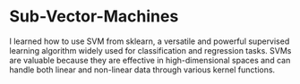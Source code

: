 # Sub-Vector-Machines
I learned how to use SVM from sklearn, a versatile and powerful supervised learning algorithm widely used for classification and regression tasks. SVMs are valuable because they are effective in high-dimensional spaces and can handle both linear and non-linear data through various kernel functions. 
